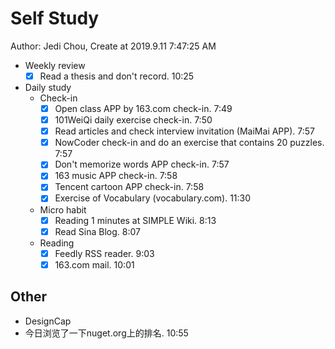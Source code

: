 # Self Study

Author: Jedi Chou, Create at 2019.9.11 7:47:25 AM

* Weekly review
  -[x] Read a thesis and don't record. 10:25

* Daily study
  * Check-in
    -[x] Open class APP by 163.com check-in. 7:49
    -[x] 101WeiQi daily exercise check-in. 7:50
    -[x] Read articles and check interview invitation (MaiMai APP). 7:57
    -[x] NowCoder check-in and do an exercise that contains 20 puzzles. 7:57
    -[x] Don't memorize words APP check-in. 7:57
    -[x] 163 music APP check-in. 7:58
    -[x] Tencent cartoon APP check-in. 7:58
    -[x] Exercise of Vocabulary (vocabulary.com). 11:30

  * Micro habit
    -[x] Reading 1 minutes at SIMPLE Wiki. 8:13
    -[x] Read Sina Blog. 8:07

  * Reading
    -[x] Feedly RSS reader. 9:03
    -[x] 163.com mail. 10:01

## Other

* DesignCap
* 今日浏览了一下nuget.org上的排名. 10:55
